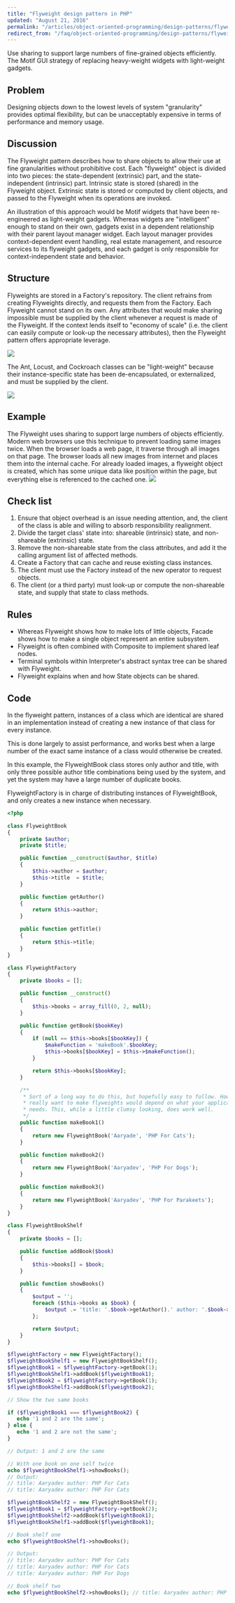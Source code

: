 ```yaml
---
title: "Flyweight design pattern in PHP"
updated: "August 21, 2016"
permalink: "/articles/object-oriented-programming/design-patterns/flyweight/"
redirect_from: "/faq/object-oriented-programming/design-patterns/flyweight/"
---
```


Use sharing to support large numbers of fine-grained objects efficiently. The
Motif GUI strategy of replacing heavy-weight widgets with light-weight gadgets.

## Problem

Designing objects down to the lowest levels of system "granularity" provides
optimal flexibility, but can be unacceptably expensive in terms of performance
and memory usage.

## Discussion

The Flyweight pattern describes how to share objects to allow their use at fine granularities without prohibitive cost. Each "flyweight" object is divided into two pieces: the state-dependent (extrinsic) part, and the state-independent (intrinsic) part. Intrinsic state is stored (shared) in the Flyweight object. Extrinsic state is stored or computed by client objects, and passed to the Flyweight when its operations are invoked.

An illustration of this approach would be Motif widgets that have been re-engineered as light-weight gadgets. Whereas widgets are "intelligent" enough to stand on their own, gadgets exist in a dependent relationship with their parent layout manager widget. Each layout manager provides context-dependent event handling, real estate management, and resource services to its flyweight gadgets, and each gadget is only responsible for context-independent state and behavior.

## Structure

Flyweights are stored in a Factory's repository. The client refrains from creating Flyweights directly, and requests them from the Factory. Each Flyweight cannot stand on its own. Any attributes that would make sharing impossible must be supplied by the client whenever a request is made of the Flyweight. If the context lends itself to "economy of scale" (i.e. the client can easily compute or look-up the necessary attributes), then the Flyweight pattern offers appropriate leverage.

<img src="https://lh5.googleusercontent.com/-ETHcCJ2--rU/VPFo-93d2jI/AAAAAAAACHc/LrknYYWYF_4/w750-h422-no/Flyweight1-2x.png">

The Ant, Locust, and Cockroach classes can be "light-weight" because their instance-specific state has been de-encapsulated, or externalized, and must be supplied by the client.

<img src="https://lh3.googleusercontent.com/-86miMC6g9Xg/VPFo-sGiulI/AAAAAAAACHg/KMyr64aEwC0/w1025-h725-no/Flyweight_1-2x.png">

## Example

The Flyweight uses sharing to support large numbers of objects efficiently. Modern web browsers use this technique to prevent loading same images twice. When the browser loads a web page, it traverse through all images on that page. The browser loads all new images from internet and places them into the internal cache. For already loaded images, a flyweight object is created, which has some unique data like position within the page, but everything else is referenced to the cached one.
<img src="https://lh6.googleusercontent.com/-Qrfht7yFGF4/VPFo-xiiYSI/AAAAAAAACHk/NynJgMZhFI4/w884-h400-no/Flyweight_example1-2x.png">

## Check list

1. Ensure that object overhead is an issue needing attention, and, the client of the class is able and willing to absorb responsibility realignment.
2. Divide the target class' state into: shareable (intrinsic) state, and non-shareable (extrinsic) state.
3. Remove the non-shareable state from the class attributes, and add it the calling argument list of affected methods.
4. Create a Factory that can cache and reuse existing class instances.
5. The client must use the Factory instead of the new operator to request objects.
6. The client (or a third party) must look-up or compute the non-shareable state, and supply that state to class methods.

## Rules

* Whereas Flyweight shows how to make lots of little objects, Facade shows how to make a single object represent an entire subsystem.
* Flyweight is often combined with Composite to implement shared leaf nodes.
* Terminal symbols within Interpreter's abstract syntax tree can be shared with Flyweight.
* Flyweight explains when and how State objects can be shared.

## Code

In the flyweight pattern, instances of a class which are identical are shared in an implementation instead of creating a new instance of that class for every instance.

This is done largely to assist performance, and works best when a large number of the exact same instance of a class would otherwise be created.

In this example, the FlyweightBook class stores only author and title, with only three possible author title combinations being used by the system, and yet the system may have a large number of duplicate books.

FlyweightFactory is in charge of distributing instances of FlyweightBook, and only creates a new instance when necessary.

```php
<?php

class FlyweightBook
{
    private $author;
    private $title;

    public function __construct($author, $title)
    {
        $this->author = $author;
        $this->title  = $title;
    }

    public function getAuthor()
    {
        return $this->author;
    }

    public function getTitle()
    {
        return $this->title;
    }
}

class FlyweightFactory
{
    private $books = [];

    public function __construct()
    {
        $this->books = array_fill(0, 2, null);
    }

    public function getBook($bookKey)
    {
        if (null == $this->books[$bookKey]) {
            $makeFunction = 'makeBook'.$bookKey;
            $this->books[$bookKey] = $this->$makeFunction();
        }

        return $this->books[$bookKey];
    }

    /**
     * Sort of a long way to do this, but hopefully easy to follow. How you
     * really want to make flyweights would depend on what your application
     * needs. This, while a little clumsy looking, does work well.
     */
    public function makeBook1()
    {
        return new FlyweightBook('Aaryade', 'PHP For Cats');
    }

    public function makeBook2()
    {
        return new FlyweightBook('Aaryadev', 'PHP For Dogs');
    }

    public function makeBook3()
    {
        return new FlyweightBook('Aaryadev', 'PHP For Parakeets');
    }
}

class FlyweightBookShelf
{
    private $books = [];

    public function addBook($book)
    {
        $this->books[] = $book;
    }

    public function showBooks()
    {
        $output = '';
        foreach ($this->books as $book) {
            $output .= 'title: '.$book->getAuthor().' author: '.$book->getTitle();
        };

        return $output;
    }
}

$flyweightFactory = new FlyweightFactory();
$flyweightBookShelf1 = new FlyweightBookShelf();
$flyweightBook1 = $flyweightFactory->getBook(1);
$flyweightBookShelf1->addBook($flyweightBook1);
$flyweightBook2 = $flyweightFactory->getBook(1);
$flyweightBookShelf1->addBook($flyweightBook2);

// Show the two same books

if ($flyweightBook1 === $flyweightBook2) {
   echo '1 and 2 are the same';
} else {
   echo '1 and 2 are not the same';
}

// Output: 1 and 2 are the same

// With one book on one self twice
echo $flyweightBookShelf1->showBooks();
// Output:
// title: Aaryadev author: PHP For Cats
// title: Aaryadev author: PHP For Cats

$flyweightBookShelf2 = new FlyweightBookShelf();
$flyweightBook1 = $flyweightFactory->getBook(2);
$flyweightBookShelf2->addBook($flyweightBook1);
$flyweightBookShelf1->addBook($flyweightBook1);

// Book shelf one
echo $flyweightBookShelf1->showBooks();

// Output:
// title: Aaryadev author: PHP For Cats
// title: Aaryadev author: PHP For Cats
// title: Aaryadev author: PHP For Dogs

// Book shelf two
echo $flyweightBookShelf2->showBooks(); // title: Aaryadev author: PHP For Dogs
```
